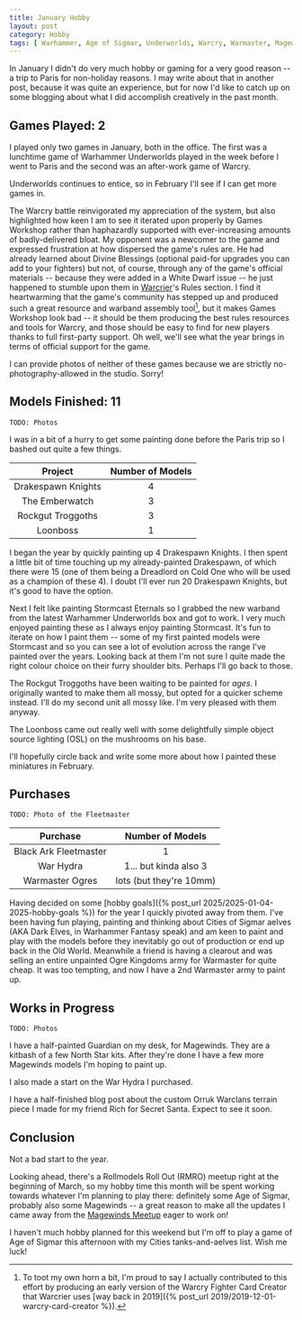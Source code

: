 ```yaml
---
title: January Hobby
layout: post
category: Hobby
tags: [ Warhammer, Age of Sigmar, Underworlds, Warcry, Warmaster, Magewinds ]
---
```


In January I didn't do very much hobby or gaming for a very good reason -- a trip to Paris for non-holiday reasons. I may write about that in another post, because it was quite an experience, but for now I'd like to catch up on some blogging about what I did accomplish creatively in the past month.

<!--more-->

## Games Played: 2

I played only two games in January, both in the office. The first was a lunchtime game of Warhammer Underworlds played in the week before I went to Paris and the second was an after-work game of Warcry.

Underworlds continues to entice, so in February I'll see if I can get more games in.

The Warcry battle reinvigorated my appreciation of the system, but also highlighted how keen I am to see it iterated upon properly by Games Workshop rather than haphazardly supported with ever-increasing amounts of badly-delivered bloat. My opponent was a newcomer to the game and expressed frustration at how dispersed the game's rules are. He had already learned about Divine Blessings (optional paid-for upgrades you can add to your fighters) but not, of course, through any of the game's official materials -- because they were added in a White Dwarf issue -- he just happened to stumble upon them in [Warcrier]([warcrier](https://warcrier.net/))'s Rules section. I find it heartwarming that the game's community has stepped up and produced such a great resource and warband assembly tool[^1], but it makes Games Workshop look bad -- it should be them producing the best rules resources and tools for Warcry, and those should be easy to find for new players thanks to full first-party support. Oh well, we'll see what the year brings in terms of official support for the game.

[^1]: To toot my own horn a bit, I'm proud to say I actually contributed to this effort by producing an early version of the Warcry Fighter Card Creator that Warcrier uses [way back in 2019]({% post_url 2019/2019-12-01-warcry-card-creator %}).

I can provide photos of neither of these games because we are strictly no-photography-allowed in the studio. Sorry!

## Models Finished: 11

`TODO: Photos`

I was in a bit of a hurry to get some painting done before the Paris trip so I bashed out quite a few things.

|      Project       | Number of Models |
| :----------------: | :--------------: |
| Drakespawn Knights |        4         |
|   The Emberwatch   |        3         |
| Rockgut Troggoths  |        3         |
|      Loonboss      |        1         |

I began the year by quickly painting up 4 Drakespawn Knights. I then spent a little bit of time touching up my already-painted Drakespawn, of which there were 15 (one of them being a Dreadlord on Cold One who will be used as a champion of these 4). I doubt I'll ever run 20 Drakespawn Knights, but it's good to have the option.

Next I felt like painting Stormcast Eternals so I grabbed the new warband from the latest Warhammer Underworlds box and got to work. I very much enjoyed painting these as I always enjoy painting Stormcast. It's fun to iterate on how I paint them -- some of my first painted models were Stormcast and so you can see a lot of evolution across the range I've painted over the years. Looking back at them I'm not sure I quite made the right colour choice on their furry shoulder bits. Perhaps I'll go back to those.

The Rockgut Troggoths have been waiting to be painted for *ages*. I originally wanted to make them all mossy, but opted for a quicker scheme instead. I'll do my second unit all mossy like. I'm very pleased with them anyway.

The Loonboss came out really well with some delightfully simple object source lighting (OSL) on the mushrooms on his base.

I'll hopefully circle back and write some more about how I painted these miniatures in February.

## Purchases

`TODO: Photo of the Fleetmaster`

|       Purchase        |    Number of Models     |
| :-------------------: | :---------------------: |
| Black Ark Fleetmaster |            1            |
|       War Hydra       |  1... but kinda also 3  |
|    Warmaster Ogres    | lots (but they're 10mm) |

Having decided on some [hobby goals]({% post_url 2025/2025-01-04-2025-hobby-goals %}) for the year I quickly pivoted away from them. I've been having fun playing, painting and thinking about Cities of Sigmar aelves (AKA Dark Elves, in Warhammer Fantasy speak) and am keen to paint and play with the models before they inevitably go out of production or end up back in the Old World. Meanwhile a friend is having a clearout and was selling an entire unpainted Ogre Kingdoms army for Warmaster for quite cheap. It was too tempting, and now I have a 2nd Warmaster army to paint up.

## Works in Progress

`TODO: Photos`

I have a half-painted Guardian on my desk, for Magewinds. They are a kitbash of a few North Star kits. After they're done I have a few more Magewinds models I'm hoping to paint up.

I also made a start on the War Hydra I purchased.

I have a half-finished blog post about the custom Orruk Warclans terrain piece I made for my friend Rich for Secret Santa. Expect to see it soon.

## Conclusion

Not a bad start to the year.

Looking ahead, there's a Rollmodels Roll Out (RMRO) meetup right at the beginning of March, so my hobby time this month will be spent working towards whatever I'm planning to play there: definitely some Age of Sigmar, probably also some Magewinds -- a great reason to make all the updates I came away from the [Magewinds Meetup](https://www.magewinds.com/blog/2024/11/30/magewinds-meetup-post-mortem/) eager to work on!

I haven't much hobby planned for this weekend but I'm off to play a game of Age of Sigmar this afternoon with my Cities tanks-and-aelves list. Wish me luck!
